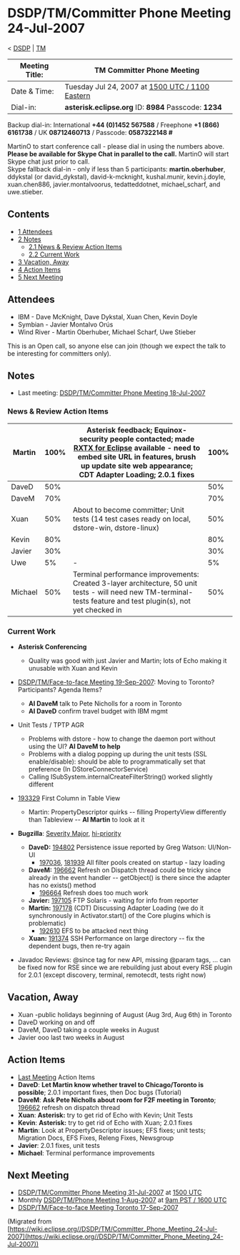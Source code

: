 

DSDP/TM/Committer Phone Meeting 24-Jul-2007
===========================================

< [DSDP](https://wiki.eclipse.org/DSDP "DSDP")‎ | [TM](./TM "DSDP/TM")

| Meeting Title: | **TM Committer Phone Meeting** |
| --- | --- |
| Date & Time: | Tuesday Jul 24, 2007 at [1500 UTC / 1100 Eastern](http://www.timeanddate.com/worldclock/meetingdetails.html?year=2007&month=7&day=24&hour=15&min=00&sec=0&p1=224&p2=159&p3=250&p4=136&p5=223&iv=1800) |
| Dial-in: | **asterisk.eclipse.org** ID: **8984** Passcode: **1234** |

Backup dial-in: International **+44 (0)1452 567588** / Freephone **+1 (866) 6161738** / UK **08712460713** / Passcode: **0587322148 #**

MartinO to start conference call - please dial in using the numbers above.  
**Please be available for Skype Chat in parallel to the call.** MartinO will start Skype chat just prior to call.  
Skype fallback dial-in - only if less than 5 participants: **martin.oberhuber**, ddykstal (or david\_dykstal), david-k-mcknight, kushal.munir, kevin.j.doyle, xuan.chen886, javier.montalvoorus, tedatteddotnet, michael\_scharf, and uwe.stieber.  

Contents
--------

*   [1 Attendees](#Attendees)
*   [2 Notes](#Notes)
    *   [2.1 News & Review Action Items](#News-.26-Review-Action-Items)
    *   [2.2 Current Work](#Current-Work)
*   [3 Vacation, Away](#Vacation.2C-Away)
*   [4 Action Items](#Action-Items)
*   [5 Next Meeting](#Next-Meeting)

Attendees
---------

*   IBM - Dave McKnight, Dave Dykstal, Xuan Chen, Kevin Doyle
*   Symbian - Javier Montalvo Orús
*   Wind River - Martin Oberhuber, Michael Scharf, Uwe Stieber

This is an Open call, so anyone else can join (though we expect the talk to be interesting for committers only).

Notes
-----

*   Last meeting: [DSDP/TM/Committer Phone Meeting 18-Jul-2007](./Committer_Phone_Meeting_18-Jul-2007 "DSDP/TM/Committer Phone Meeting 18-Jul-2007")

### News & Review Action Items

| Martin | 100% | Asterisk feedback; Equinox-security people contacted; made [RXTX for Eclipse](http://users.frii.com/jarvi/rxtx/eclipse/site.xml) available - need to embed site URL in features, brush up update site web appearance; CDT Adapter Loading; 2.0.1 fixes | 100% |
| --- | --- | --- | --- |
| DaveD | 50% |  | 50% |
| DaveM | 70% |  | 70% |
| Xuan | 50% | About to become committer; Unit tests (14 test cases ready on local, dstore-win, dstore-linux) | 50% |
| Kevin | 80% |  | 80% |
| Javier | 30% |  | 30% |
| Uwe | 5% | - | 5% |
| Michael | 50% | Terminal performance improvements: Created 3-layer architecture, 50 unit tests - will need new TM-terminal-tests feature and test plugin(s), not yet checked in | 50% |

### Current Work

*   **Asterisk Conferencing**
    *   Quality was good with just Javier and Martin; lots of Echo making it unusable with Xuan and Kevin

  

*   [DSDP/TM/Face-to-face Meeting 19-Sep-2007](./Face-to-face_Meeting_19-Sep-2007 "DSDP/TM/Face-to-face Meeting 19-Sep-2007"): Moving to Toronto? Participants? Agenda Items?
    *   **AI DaveM** talk to Pete Nicholls for a room in Toronto
    *   **AI DaveD** confirm travel budget with IBM mgmt

  

*   Unit Tests / TPTP AGR
    *   Problems with dstore - how to change the daemon port without using the UI? **AI DaveM to help**
    *   Problems with a dialog popping up during the unit tests (SSL enable/disable): should be able to programmatically set that preference (In DStoreConnectorService)
    *   Calling ISubSystem.internalCreateFilterString() worked slightly different

*   [193329](https://bugs.eclipse.org/bugs/show_bug.cgi?id=193329) First Column in Table View
    *   Martin: PropertyDescriptor quirks -- filling PropertyView differently than Tableview -- **AI Martin** to look at it

*   **Bugzilla**: [Severity Major](https://bugs.eclipse.org/bugs/buglist.cgi?query_format=advanced&classification=DSDP&product=Target+Management&bug_status=UNCONFIRMED&bug_status=NEW&bug_status=ASSIGNED&bug_status=REOPENED&bug_severity=blocker&bug_severity=critical&bug_severity=major&cmdtype=doit), [hi-priority](https://bugs.eclipse.org/bugs/buglist.cgi?query_format=advanced&classification=DSDP&product=Target+Management&bug_status=UNCONFIRMED&bug_status=NEW&bug_status=ASSIGNED&bug_status=REOPENED&cmdtype=doit&field0-0-0=priority&type0-0-0=regexp&value0-0-0=P%5B12%5D&field0-0-1=bug_severity&type0-0-1=regexp&value0-0-1=blocker%7Ccritical%7Cmajor)
    *   **DaveD:** [194802](https://bugs.eclipse.org/bugs/show_bug.cgi?id=194802) Persistence issue reported by Greg Watson: UI/Non-UI
        *   [197036](https://bugs.eclipse.org/bugs/show_bug.cgi?id=197036), [181939](https://bugs.eclipse.org/bugs/show_bug.cgi?id=181939) All filter pools created on startup - lazy loading
    *   **DaveM:** [196662](https://bugs.eclipse.org/bugs/show_bug.cgi?id=196662) Refresh on Dispatch thread could be tricky since already in the event handler -- getObject() is there since the adapter has no exists() method
        *   [196664](https://bugs.eclipse.org/bugs/show_bug.cgi?id=196664) Refresh does too much work
    *   **Javier:** [197105](https://bugs.eclipse.org/bugs/show_bug.cgi?id=197105) FTP Solaris - waiting for info from reporter
    *   **Martin:** [197178](https://bugs.eclipse.org/bugs/show_bug.cgi?id=197178) (CDT) Discussing Adapter Loading (we do it synchronously in Activator.start() of the Core plugins which is problematic)
        *   [192610](https://bugs.eclipse.org/bugs/show_bug.cgi?id=192610) EFS to be attacked next thing
    *   **Xuan:** [191374](https://bugs.eclipse.org/bugs/show_bug.cgi?id=191374) SSH Performance on large directory -- fix the dependent bugs, then re-try again

  

*   Javadoc Reviews: @since tag for new API, missing @param tags, ... can be fixed now for RSE since we are rebuilding just about every RSE plugin for 2.0.1 (except discovery, terminal, remotecdt, tests right now)

Vacation, Away
--------------

*   Xuan -public holidays beginning of August (Aug 3rd, Aug 6th) in Toronto
*   DaveD working on and off
*   DaveM, DaveD taking a couple weeks in August
*   Javier ooo last two weeks in August

Action Items
------------

*   [Last Meeting](./Committer_Phone_Meeting_18-Jul-2007#Action_Items "DSDP/TM/Committer Phone Meeting 18-Jul-2007") Action Items
*   **DaveD**: **Let Martin know whether travel to Chicago/Toronto is possible**; 2.0.1 important fixes, then Doc bugs (Tutorial)
*   **DaveM**: **Ask Pete Nicholls about room for F2F meeting in Toronto**; [196662](https://bugs.eclipse.org/bugs/show_bug.cgi?id=196662) refresh on dispatch thread
*   **Xuan**: **Asterisk:** try to get rid of Echo with Kevin; Unit Tests
*   **Kevin**: **Asterisk:** try to get rid of Echo with Xuan; 2.0.1 fixes
*   **Martin**: Look at PropertyDescriptor issues; EFS fixes; unit tests; Migration Docs, EFS Fixes, Releng Fixes, Newsgroup
*   **Javier**: 2.0.1 fixes, unit tests
*   **Michael**: Terminal performance improvements

Next Meeting
------------

*   [DSDP/TM/Committer Phone Meeting 31-Jul-2007](./Committer_Phone_Meeting_31-Jul-2007 "DSDP/TM/Committer Phone Meeting 31-Jul-2007") at [1500 UTC](http://www.timeanddate.com/worldclock/meetingdetails.html?year=2007&month=7&day=31&hour=15&min=00&sec=0&p1=224&p2=159&p3=250&p4=136&p5=223&iv=1800)
*   Monthly [DSDP/TM/Phone Meeting 1-Aug-2007](./Phone_Meeting_1-Aug-2007 "DSDP/TM/Phone Meeting 1-Aug-2007") at [9am PST / 1600 UTC](http://www.timeanddate.com/worldclock/fixedtime.html?month=8&day=1&year=2007&hour=16&min=00&sec=0&p1=0)
*   [DSDP/TM/Face-to-face Meeting Toronto 17-Sep-2007](./Face-to-face_Meeting_Toronto_17-Sep-2007 "DSDP/TM/Face-to-face Meeting Toronto 17-Sep-2007")


(Migrated from [https://wiki.eclipse.org//DSDP/TM/Committer_Phone_Meeting_24-Jul-2007](https://wiki.eclipse.org//DSDP/TM/Committer_Phone_Meeting_24-Jul-2007))